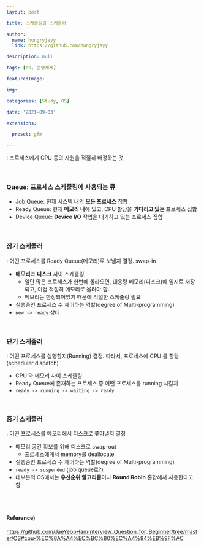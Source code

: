 ```yaml
---
layout: post

title: 스케줄링과 스케줄러

author: 
  name: hungryjayy
  link: https://github.com/hungryjayy

description: null

tags: [os, 운영체제]

featuredImage: 

img: 

categories: [Study, OS]

date: '2021-09-03'

extensions:

  preset: gfm

---
```


: 프로세스에게 CPU 등의 자원을 적절히 배정하는 것

<br>

### Queue: 프로세스 스케줄링에 사용되는 큐

* Job Queue: 현재 시스템 내의 **모든 프로세스** 집합
* Ready Queue: 현재 **메모리 내**에 있고, CPU 할당을 **기다리고 있는** 프로세스 집합 
* Device Queue: **Device I/O** 작업을 대기하고 있는 프로세스 집합

<br>

### 장기 스케줄러

: 어떤 프로세스를 Ready Queue(메모리)로 보낼지 결정. swap-in

* **메모리**와 **디스크** 사이 스케줄링
  * 일단 많은 프로세스가 한번에 올라오면, 대용량 메모리(디스크)에 임시로 저장되고, 이걸 적절히 메모리로 올려야 함.
  * 메모리는 한정되어있기 때문에 적절한 스케줄링 필요
* 실행중인 프로세스 수 제어하는 역할(degree of Multi-programming)
* `new -> ready` 상태

<br>

### 단기 스케줄러

: 어떤 프로세스를 실행할지(Running) 결정. 따라서, 프로세스에 CPU 를 할당(scheduler dispatch)

* CPU 와 메모리 사이 스케줄링
* Ready Queue에 존재하는 프로세스 중 어떤 프로세스를 running 시킬지
* `ready -> running -> waiting -> ready`

<br>

### 중기 스케줄러

: 어떤 프로세스를 메모리에서 디스크로 쫓아낼지 결정

* 메모리 공간 확보를 위해 디스크로 swap-out
  * 프로세스에게서 memory를 deallocate
* 실행중인 프로세스 수 제어하는 역할(degree of Multi-programming)
* `ready -> suspended` (job queue로?)
* 대부분의 OS에서는 **우선순위 알고리즘**이나 **Round Robin** 혼합해서 사용한다고 함

<br><br>

#### Reference)

https://github.com/JaeYeopHan/Interview_Question_for_Beginner/tree/master/OS#cpu-%EC%8A%A4%EC%BC%80%EC%A4%84%EB%9F%AC